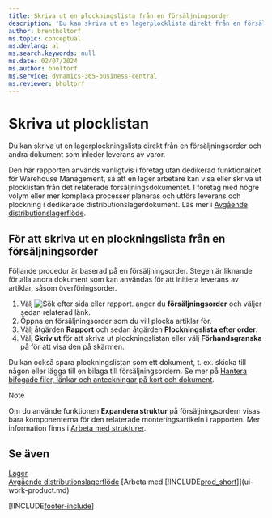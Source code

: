 ```yaml
---
title: Skriva ut en plockningslista från en försäljningsorder
description: 'Du kan skriva ut en lagerplocklista direkt från en försäljningsorder, försäljningsfaktura och andra utgående försäljningsdokument.'
author: brentholtorf
ms.topic: conceptual
ms.devlang: al
ms.search.keywords: null
ms.date: 02/07/2024
ms.author: bholtorf
ms.service: dynamics-365-business-central
ms.reviewer: bholtorf
---
```

# <a name="print-the-picking-list"></a>Skriva ut plocklistan

Du kan skriva ut en lagerplockningslista direkt från en försäljningsorder och andra dokument som inleder leverans av varor.

Den här rapporten används vanligtvis i företag utan dedikerad funktionalitet för Warehouse Management, så att en lager arbetare kan visa eller skriva ut plocklistan från det relaterade försäljningsdokumentet. I företag med högre volym eller mer komplexa processer planeras och utförs leverans och plockning i dedikerade distributionslagerdokument. Läs mer i [Avgående distributionslagerflöde](design-details-outbound-warehouse-flow.md).

## <a name="to-print-a-picking-list-from-a-sales-order"></a>För att skriva ut en plockningslista från en försäljningsorder

Följande procedur är baserad på en försäljningsorder. Stegen är liknande för alla andra dokument som kan användas för att initiera leverans av artiklar, såsom överföringsorder.

1. Välj ![Sök efter sida eller rapport.](media/ui-search/search_small.png "Ikonen Sök efter sida eller rapport") anger du **försäljningsorder** och väljer sedan relaterad länk.  
2. Öppna en försäljningsorder som du vill plocka artiklar för.  
3. Välj åtgärden **Rapport** och sedan åtgärden **Plockningslista efter order**.  
4. Välj **Skriv ut** för att skriva ut plockningslistan eller välj **Förhandsgranska** på för att visa den på skärmen.

Du kan också spara plockningslistan som ett dokument, t. ex. skicka till någon eller lägga till en bilaga till försäljningsordern. Se mer på [Hantera bifogade filer, länkar och anteckningar på kort och dokument](ui-how-add-link-to-record.md).

> [!NOTE]
> Om du använde funktionen **Expandera struktur** på försäljningsordern visas bara komponenterna för den relaterade monteringsartikeln i rapporten. Mer information finns i [Arbeta med strukturer](inventory-how-work-BOMs.md).

## <a name="see-also"></a>Se även

[Lager](inventory-manage-inventory.md)  
[Avgående distributionslagerflöde](design-details-outbound-warehouse-flow.md)
[Arbeta med [!INCLUDE[prod_short](includes/prod_short.md)]](ui-work-product.md)  

[!INCLUDE[footer-include](includes/footer-banner.md)]
